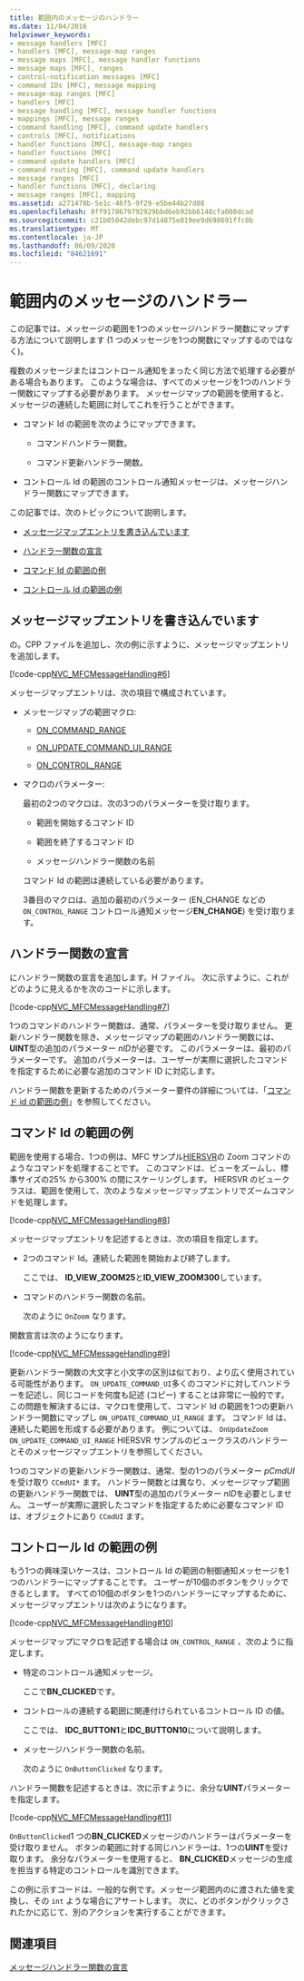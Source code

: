 ```yaml
---
title: 範囲内のメッセージのハンドラー
ms.date: 11/04/2016
helpviewer_keywords:
- message handlers [MFC]
- handlers [MFC], message-map ranges
- message maps [MFC], message handler functions
- message maps [MFC], ranges
- control-notification messages [MFC]
- command IDs [MFC], message mapping
- message-map ranges [MFC]
- handlers [MFC]
- message handling [MFC], message handler functions
- mappings [MFC], message ranges
- command handling [MFC], command update handlers
- controls [MFC], notifications
- handler functions [MFC], message-map ranges
- handler functions [MFC]
- command update handlers [MFC]
- command routing [MFC], command update handlers
- message ranges [MFC]
- handler functions [MFC], declaring
- message ranges [MFC], mapping
ms.assetid: a271478b-5e1c-46f5-9f29-e5be44b27d08
ms.openlocfilehash: 0ff9178679792929bbd6eb92bb6148cfa008dcad
ms.sourcegitcommit: c21b05042debc97d14875e019ee9d698691ffc0b
ms.translationtype: MT
ms.contentlocale: ja-JP
ms.lasthandoff: 06/09/2020
ms.locfileid: "84621691"
---
```

# <a name="handlers-for-message-map-ranges"></a>範囲内のメッセージのハンドラー

この記事では、メッセージの範囲を1つのメッセージハンドラー関数にマップする方法について説明します (1 つのメッセージを1つの関数にマップするのではなく)。

複数のメッセージまたはコントロール通知をまったく同じ方法で処理する必要がある場合もあります。 このような場合は、すべてのメッセージを1つのハンドラー関数にマップする必要があります。 メッセージマップの範囲を使用すると、メッセージの連続した範囲に対してこれを行うことができます。

- コマンド Id の範囲を次のようにマップできます。

  - コマンドハンドラー関数。

  - コマンド更新ハンドラー関数。

- コントロール Id の範囲のコントロール通知メッセージは、メッセージハンドラー関数にマップできます。

この記事では、次のトピックについて説明します。

- [メッセージマップエントリを書き込んでいます](#_core_writing_the_message.2d.map_entry)

- [ハンドラー関数の宣言](#_core_declaring_the_handler_function)

- [コマンド Id の範囲の例](#_core_example_for_a_range_of_command_ids)

- [コントロール Id の範囲の例](#_core_example_for_a_range_of_control_ids)

## <a name="writing-the-message-map-entry"></a><a name="_core_writing_the_message.2d.map_entry"></a>メッセージマップエントリを書き込んでいます

の。CPP ファイルを追加し、次の例に示すように、メッセージマップエントリを追加します。

[!code-cpp[NVC_MFCMessageHandling#6](codesnippet/cpp/handlers-for-message-map-ranges_1.cpp)]

メッセージマップエントリは、次の項目で構成されています。

- メッセージマップの範囲マクロ:

  - [ON_COMMAND_RANGE](reference/message-map-macros-mfc.md#on_command_range)

  - [ON_UPDATE_COMMAND_UI_RANGE](reference/message-map-macros-mfc.md#on_update_command_ui_range)

  - [ON_CONTROL_RANGE](reference/message-map-macros-mfc.md#on_control_range)

- マクロのパラメーター:

  最初の2つのマクロは、次の3つのパラメーターを受け取ります。

  - 範囲を開始するコマンド ID

  - 範囲を終了するコマンド ID

  - メッセージハンドラー関数の名前

  コマンド Id の範囲は連続している必要があります。

  3番目のマクロは、追加の最初のパラメーター (EN_CHANGE などの `ON_CONTROL_RANGE` コントロール通知メッセージ**EN_CHANGE**) を受け取ります。

## <a name="declaring-the-handler-function"></a><a name="_core_declaring_the_handler_function"></a>ハンドラー関数の宣言

にハンドラー関数の宣言を追加します。H ファイル。 次に示すように、これがどのように見えるかを次のコードに示します。

[!code-cpp[NVC_MFCMessageHandling#7](codesnippet/cpp/handlers-for-message-map-ranges_2.h)]

1つのコマンドのハンドラー関数は、通常、パラメーターを受け取りません。 更新ハンドラー関数を除き、メッセージマップの範囲のハンドラー関数には、 **UINT**型の追加のパラメーター *nID*が必要です。 このパラメーターは、最初のパラメーターです。 追加のパラメーターは、ユーザーが実際に選択したコマンドを指定するために必要な追加のコマンド ID に対応します。

ハンドラー関数を更新するためのパラメーター要件の詳細については、「[コマンド id の範囲の例](#_core_example_for_a_range_of_command_ids)」を参照してください。

## <a name="example-for-a-range-of-command-ids"></a><a name="_core_example_for_a_range_of_command_ids"></a>コマンド Id の範囲の例

範囲を使用する場合、1つの例は、MFC サンプル[HIERSVR](../overview/visual-cpp-samples.md)の Zoom コマンドのようなコマンドを処理することです。 このコマンドは、ビューをズームし、標準サイズの25% から300% の間にスケーリングします。 HIERSVR のビュークラスは、範囲を使用して、次のようなメッセージマップエントリでズームコマンドを処理します。

[!code-cpp[NVC_MFCMessageHandling#8](codesnippet/cpp/handlers-for-message-map-ranges_3.cpp)]

メッセージマップエントリを記述するときは、次の項目を指定します。

- 2つのコマンド Id。連続した範囲を開始および終了します。

   ここでは、 **ID_VIEW_ZOOM25**と**ID_VIEW_ZOOM300**しています。

- コマンドのハンドラー関数の名前。

   次のように `OnZoom` なります。

関数宣言は次のようになります。

[!code-cpp[NVC_MFCMessageHandling#9](codesnippet/cpp/handlers-for-message-map-ranges_4.h)]

更新ハンドラー関数の大文字と小文字の区別は似ており、より広く使用されている可能性があります。 `ON_UPDATE_COMMAND_UI`多くのコマンドに対してハンドラーを記述し、同じコードを何度も記述 (コピー) することは非常に一般的です。 この問題を解決するには、マクロを使用して、コマンド Id の範囲を1つの更新ハンドラー関数にマップし `ON_UPDATE_COMMAND_UI_RANGE` ます。 コマンド Id は、連続した範囲を形成する必要があります。 例については、 `OnUpdateZoom` `ON_UPDATE_COMMAND_UI_RANGE` HIERSVR サンプルのビュークラスのハンドラーとそのメッセージマップエントリを参照してください。

1つのコマンドの更新ハンドラー関数は、通常、型の1つのパラメーター *pCmdUI*を受け取り `CCmdUI*` ます。 ハンドラー関数とは異なり、メッセージマップ範囲の更新ハンドラー関数では、 **UINT**型の追加のパラメーター *nID*を必要としません。 ユーザーが実際に選択したコマンドを指定するために必要なコマンド ID は、オブジェクトにあり `CCmdUI` ます。

## <a name="example-for-a-range-of-control-ids"></a><a name="_core_example_for_a_range_of_control_ids"></a>コントロール Id の範囲の例

もう1つの興味深いケースは、コントロール Id の範囲の制御通知メッセージを1つのハンドラーにマップすることです。 ユーザーが10個のボタンをクリックできるとします。 すべての10個のボタンを1つのハンドラーにマップするために、メッセージマップエントリは次のようになります。

[!code-cpp[NVC_MFCMessageHandling#10](codesnippet/cpp/handlers-for-message-map-ranges_5.cpp)]

メッセージマップにマクロを記述する場合は `ON_CONTROL_RANGE` 、次のように指定します。

- 特定のコントロール通知メッセージ。

   ここで**BN_CLICKED**です。

- コントロールの連続する範囲に関連付けられているコントロール ID の値。

   ここでは、 **IDC_BUTTON1**と**IDC_BUTTON10**について説明します。

- メッセージハンドラー関数の名前。

   次のように `OnButtonClicked` なります。

ハンドラー関数を記述するときは、次に示すように、余分な**UINT**パラメーターを指定します。

[!code-cpp[NVC_MFCMessageHandling#11](codesnippet/cpp/handlers-for-message-map-ranges_6.cpp)]

`OnButtonClicked`1 つの**BN_CLICKED**メッセージのハンドラーはパラメーターを受け取りません。 ボタンの範囲に対する同じハンドラーは、1つの**UINT**を受け取ります。 余分なパラメーターを使用すると、 **BN_CLICKED**メッセージの生成を担当する特定のコントロールを識別できます。

この例に示すコードは、一般的な例です。メッセージ範囲内のに渡された値を変換し、その `int` ような場合にアサートします。 次に、どのボタンがクリックされたかに応じて、別のアクションを実行することができます。

## <a name="see-also"></a>関連項目

[メッセージハンドラー関数の宣言](declaring-message-handler-functions.md)
